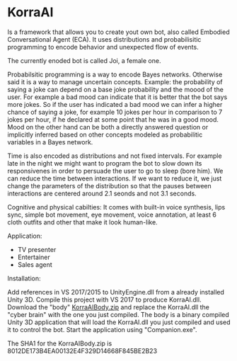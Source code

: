 # KorraAI

Is a framework that allows you to create yout own bot, also called Embodied Conversational Agent (ECA). It uses distributions and probabilisitic programming to encode behavior and unexpected flow of events.

The currently enoded bot is called Joi, a female one. 

Probabilsitic programming is a way to encode Bayes networks. Otherwise said it is a way to manage uncertain concepts. Example: the probability of saying a joke can depend on a base joke probability and the moood of the user. For example a bad mood can indicate that it is better that the bot says more jokes. So if the user has indicated a bad mood we can infer a higher chance of saying a joke, for example 10 jokes per hour in comparison to 7 jokes per hour, if he declared at some point that he was in a good mood. Mood on the other hand can be both a directly answered question or implicitly inferred based on other concepts modeled as probabilitic variables in a Bayes network.

Time is also encoded as distributions and not fixed intervals. For example late in the night we might want to program the bot to slow down its responsivenes in order to persuade the user to go to sleep (bore him). We can reduce the time between interactions. If we want to reduce it, we just change the parameters of the distribution so that the pauses between interactions are centered around 2.1 seonds and not 3.1 seconds.

Cognitive and physical cabilties:
It comes with built-in voice synthesis, lips sync, simple bot movement, eye movement, voice annotation, at least 6 cloth outfits and other that make it look human-like.

Application:
- TV presenter
- Entertainer
- Sales agent

Installation:

Add references in VS 2017/2015 to UnityEngine.dll from a already installed Unity 3D. Compile this project with VS 2017 to produce KorraAI.dll. Download the "body" [KorraAIBody.zip](https://1drv.ms/u/s!AsoOXKPKfQ6FgcoIhAu3oda1hhlSBQ) and replace the KorraAI.dll the "cyber brain" with the one you just compiled. The body is a binary compiled Unity 3D application that will load the KorraAI.dll you just compiled and used it to control the bot. Start the application using "Companion.exe". 

The SHA1 for the KorraAIBody.zip is 8012DE173B4EA00132E4F329D14668F845BE2B23
